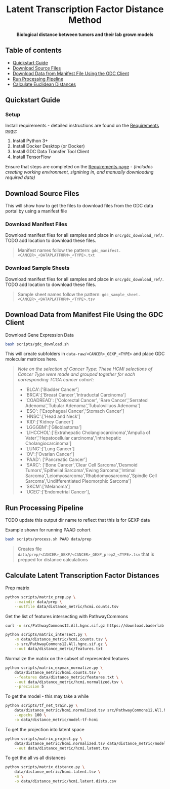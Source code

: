 <h1 align="center">Latent Transcription Factor Distance Method</h1>
<h4 align="center">Biological distance between tumors and their lab grown models</h4>


## Table of contents
- [Quickstart Guide](#quickstart-guide)
- [Download Source Files](#download-source-files)
- [Download Data from Manifest File Using the GDC Client](#download-data-from-manifest-file-using-the-gdc-client)
- [Run Processing Pipeline](#run-processing-pipeline)
- [Calculate Euclidean Distances](#calculate-euclidean-distances)



## Quickstart Guide

### Setup

Install requirements - detailed instructions are found on the [Requirements page](doc/requirements.md):

1. Install Python 3+
2. Install Docker Desktop (or Docker)
3. Install GDC Data Transfer Tool Client
4. Install TensorFlow


Ensure that steps are completed on the [Requirements page](doc/requirements.md) - *(includes creating working environment, signining in, and manually downloading required data)*

## Download Source Files

This will show how to get the files to download files from the GDC data portal by using a manifest file

### Download Manifest Files

Download manifest files for all samples and place in `src/gdc_download_ref/`. TODO add location to download these files.

> Manifest names follow the pattern: `gdc_manifest.<CANCER>_<DATAPLATFORM>_<TYPE>.txt`

### Download Sample Sheets

Download manifest files for all samples and place in `src/gdc_download_ref/`. TODO add location to download these files.

> Sample sheet names follow the pattern: `gdc_sample_sheet.<CANCER>_<DATAPLATFORM>_<TYPE>.tsv`

## Download Data from Manifest File Using the GDC Client
Download Gene Expression Data
```bash
bash scripts/gdc_download.sh
```

This will create subfolders in `data-raw/<CANCER>_GEXP_<TYPE>` and place GDC molecular matrices here.

> *Note on the selection of Cancer Type: These HCMI selections of Cancer Type were made and grouped together for each corresponding TCGA cancer cohort:*
>
> + 'BLCA':['Bladder Cancer']
> + 'BRCA':['Breast Cancer','Intraductal Carcinoma']
> + 'COADREAD': ['Colorectal Cancer', 'Rare Cancer','Serrated Adenoma','Tubular Adenoma','Tubulovilluos Adenoma']
> + 'ESO': ['Esophageal Cancer','Stomach Cancer']
> + 'HNSC':['Head and Neck']
> + 'KID':['Kidney Cancer']
> + 'LGGGBM':['Glioblastoma']
> + 'LIHCCHOL':['Extrahepatic Cholangiocarcinoma','Ampulla of Vater','Hepatocellular carcinoma','Intrahepatic Cholangiocarcinoma']
> + 'LUNG':['Lung Cancer']
> + 'OV':['Ovarian Cancer']
> + 'PAAD': ['Pancreatic Cancer']
> + 'SARC': ['Bone Cancer','Clear Cell Sarcoma','Desmoid Tumors','Epithelial Sarcoma','Ewing Sarcoma','Intimal Sarcoma','Leiomyosarcoma','Rhabdomyosarcoma','Spindle Cell Sarcoma','Undifferentiated Pleomorphic Sarcoma']
> + 'SKCM':['Melanoma']
> + 'UCEC':['Endometrial Cancer'],


## Run Processing Pipeline
TODO update this output dir name to reflect that this is for GEXP data

Example shown for running PAAD cohort
```bash
bash scripts/process.sh PAAD data/prep
```

> Creates file `data/prep/<CANCER>_GEXP/<CANCER>_GEXP_prep2_<TYPE>.tsv` that is prepped for distance calculations

## Calculate Latent Transcription Factor Distances

Prep matrix
```bash
python scripts/matrix_prep.py \
    --maindir data/prep \
    --outfile data/distance_metric/hcmi.counts.tsv
```

Get the list of features intersecting with PathwayCommons
```bash
curl -o src/PathwayCommons12.All.hgnc.sif.gz https://download.baderlab.org/PathwayCommons/PC2/v12/PathwayCommons12.All.hgnc.sif.gz
```
```bash
python scripts/matrix_intersect.py \
    -m data/distance_metric/hcmi.counts.tsv \
    -s src/PathwayCommons12.All.hgnc.sif.gz \
    --out data/distance_metric/features.txt
```

Normalize the matrix on the subset of represented features
```bash
python scripts/matrix_expmax_normalize.py \
    data/distance_metric/hcmi.counts.tsv \
    --features data/distance_metric/features.txt \
    --out data/distance_metric/hcmi.normalized.tsv \
    --precision 5
```

To get the model - this may take a while
```bash
python scripts/tf_net_train.py \
    data/distance_metric/hcmi.normalized.tsv src/PathwayCommons12.All.hgnc.sif.gz \
    --epochs 100 \
    -o data/distance_metric/model-tf-hcmi
```

To get the projection into latent space
```bash
python scripts/matrix_project.py \
    data/distance_metric/hcmi.normalized.tsv data/distance_metric/model-tf-hcmi \
    --out data/distance_metric/hcmi.latent.tsv
```

To get the all vs all distances
```bash
python scripts/matrix_distance.py \
    data/distance_metric/hcmi.latent.tsv \
    -m \
    -o data/distance_metric/hcmi.latent.dists.csv
```